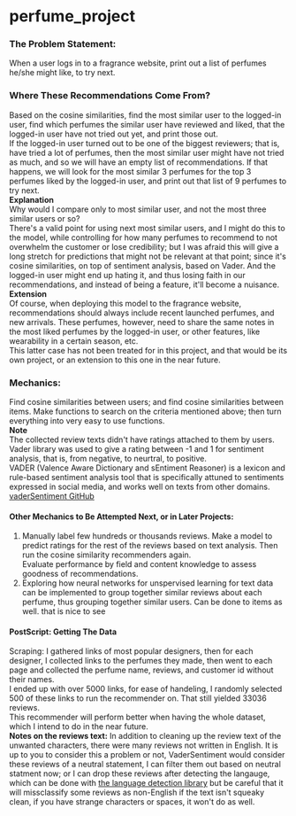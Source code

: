 # perfume_project

### The Problem Statement: 
When a user logs in to a fragrance website, print out a list of perfumes he/she might like, to try next. 

### Where These Recommendations Come From?
Based on the cosine similarities, find the most similar user to the logged-in user, find which perfumes the similar user have reviewed and liked, that the logged-in user have not tried out yet, and print those out. <br />
If the logged-in user turned out to be one of the biggest reviewers; that is, have tried a lot of perfumes, then the most similar user might have not tried as much, and so we will have an empty list of recommendations. If that happens, we will look for the most similar 3 perfumes for the top 3 perfumes liked by the logged-in user, and print out that list of 9 perfumes to try next. <br />
**Explanation** <br />
Why would I compare only to most similar user, and not the most three similar users or so? <br /> 
There's a valid point for using next most similar users, and I might do this to the model, while controlling for how many perfumes to recommend to not overwhelm the customer or lose credibility; but I was afraid this will give a long stretch for predictions that might not be relevant at that point; since it's cosine similarities, on top of sentiment analysis, based on Vader. 
And the logged-in user might end up hating it, and thus losing faith in our recommendations, and instead of being a feature, it'll become a nuisance. <br />
**Extension** <br />
Of course, when deploying this model to the fragrance website, recommendations should always include recent launched perfumes, and new arrivals. These perfumes, however, need to share the same notes in the most liked perfumes by the logged-in user, or other features, like wearability in a certain season, etc. <br />
This latter case has not been treated for in this project, and that would be its own project, or an extension to this one in the near future. 

### Mechanics: 
Find cosine similarities between users; and find cosine similarities between items. Make functions to search on the criteria mentioned above; then turn everything into very easy to use functions. <br />
**Note** <br /> 
The collected review texts didn't have ratings attached to them by users. Vader library was used to give a rating between -1 and 1 for sentiment analysis, that is, from negative, to neurtral, to positive. <br />
VADER (Valence Aware Dictionary and sEntiment Reasoner) is a lexicon and rule-based sentiment analysis tool that is specifically attuned to sentiments expressed in social media, and works well on texts from other domains. [vaderSentiment GitHub](https://github.com/cjhutto/vaderSentiment) 

#### Other Mechanics to Be Attempted Next, or in Later Projects:
1. Manually label few hundreds or thousands reviews. Make a model to predict ratings for the rest of the reviews based on text analysis. Then run the cosine similarity recommenders again. <br />  Evaluate performance by field and content knowledge to assess goodness of recommendations.
2. Exploring how neural networks for unspervised learning for text data can be implemented to group together similar reviews about each perfume, thus grouping together similar users. Can be done to items as well.  that is nice to see 

#### PostScript: Getting The Data
Scraping: I gathered links of most popular designers, then for each designer, I collected links to the perfumes they made, then went to each page and collected the perfume name, reviews, and customer id without their names. <br />
I ended up with over 5000 links, for ease of handeling, I randomly selected 500 of these links to run the recommender on. That still yielded 33036 reviews. <br />
This recommender will perform better when having the whole dataset, which I intend to do in the near future. <br />
**Notes on the reviews text:** In addition to cleaning up the review text of the unwanted characters, there were many reviews not written in English. It is up to you to consider this a problem or not, VaderSentiment would consider these reviews of a neutral statement, I can filter them out based on neutral statment now; or I can drop these reviews after detecting the langauge, which can be done with [the language detection library](https://pypi.org/project/langdetect/) but be careful that it will missclassify some reviews as  non-English if the text isn't squeaky clean, if you have strange characters or spaces, it won't do as well.
